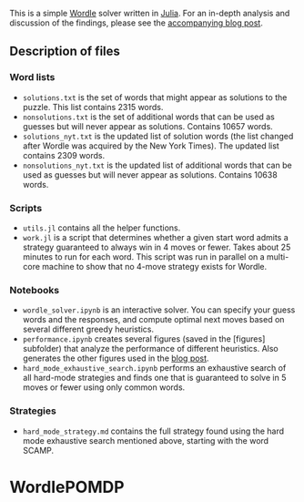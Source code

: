 This is a simple [Wordle](https://www.nytimes.com/games/wordle/index.html) solver written in [Julia](https://julialang.org/). For an in-depth analysis and discussion of the findings, please see the [accompanying blog post](https://laurentlessard.com/solving-wordle/).

## Description of files

### Word lists
- `solutions.txt` is the set of words that might appear as solutions to the puzzle. This list contains 2315 words.
- `nonsolutions.txt` is the set of additional words that can be used as guesses but will never appear as solutions. Contains 10657 words.
- `solutions_nyt.txt` is the updated list of solution words (the list changed after Wordle was acquired by the New York Times). The updated list contains 2309 words.
- `nonsolutions_nyt.txt` is the updated list of additional words that can be used as guesses but will never appear as solutions. Contains 10638 words.

### Scripts
- `utils.jl` contains all the helper functions.
- `work.jl` is a script that determines whether a given start word admits a strategy guaranteed to always win in 4 moves or fewer. Takes about 25 minutes to run for each word. This script was run in parallel on a multi-core machine to show that no 4-move strategy exists for Wordle.

### Notebooks
- `wordle_solver.ipynb` is an interactive solver. You can specify your guess words and the responses, and compute optimal next moves based on several different greedy heuristics.
- `performance.ipynb` creates several figures (saved in the [figures] subfolder) that analyze the performance of different heuristics. Also generates the other figures used in the [blog post](https://laurentlessard.com/solving-wordle/).
- `hard_mode_exhaustive_search.ipynb` performs an exhaustive search of all hard-mode strategies and finds one that is guaranteed to solve in 5 moves or fewer using only common words.

### Strategies
- `hard_mode_strategy.md` contains the full strategy found using the hard mode exhaustive search mentioned above, starting with the word SCAMP.

# WordlePOMDP
